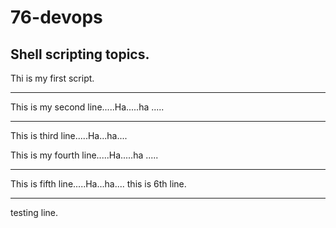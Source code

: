 # 76-devops
Shell scripting topics.
-----------------------------

Thi is my first script.

----------------------

This is my second line.....Ha.....ha .....

---------------------

This is third line.....Ha...ha....

This is my fourth line.....Ha.....ha .....

---------------------

This is fifth line.....Ha...ha....
this is 6th line.

-------------------------------------

testing line.
